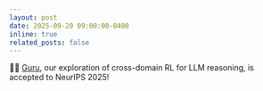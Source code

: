 ```yaml
---
layout: post
date: 2025-09-20 09:00:00-0400
inline: true
related_posts: false
---
```


🧙🏻 [Guru](https://www.arxiv.org/abs/2506.14965), our exploration of cross-domain RL for LLM reasoning, is accepted to NeurIPS 2025!